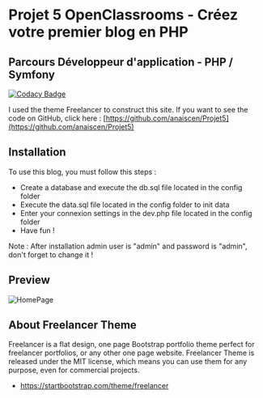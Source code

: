# Projet 5 OpenClassrooms - Créez votre premier blog en PHP 
## Parcours Développeur d'application - PHP / Symfony

[![Codacy Badge](https://app.codacy.com/project/badge/Grade/5fc28c0deb25405383b67b90f0fb664b)](https://www.codacy.com/gh/anaiscen/Projet5/dashboard?utm_source=github.com&amp;utm_medium=referral&amp;utm_content=anaiscen/Projet5&amp;utm_campaign=Badge_Grade)

I used the theme Freelancer to construct this site.
If you want to see the code on GitHub, click here : [https://github.com/anaiscen/Projet5](https://github.com/anaiscen/Projet5)

## Installation
To use this blog, you must follow this steps :
* Create a database and execute the db.sql file located in the config folder
* Execute the data.sql file located in the config folder to init data
* Enter your connexion settings in the dev.php file located in the config folder
* Have fun !

Note : After installation admin user is "admin" and password is "admin", don't forget to change it ! 

## Preview
![HomePage](https://github.com/anaiscen/Projet5/blob/main/public/img/HomePage.png)

## About Freelancer Theme

Freelancer is a flat design, one page Bootstrap portfolio theme perfect for freelancer portfolios, or any other one page website. Freelancer Theme is released under the MIT license, which means you can use them for any purpose, even for commercial projects.

* https://startbootstrap.com/theme/freelancer
